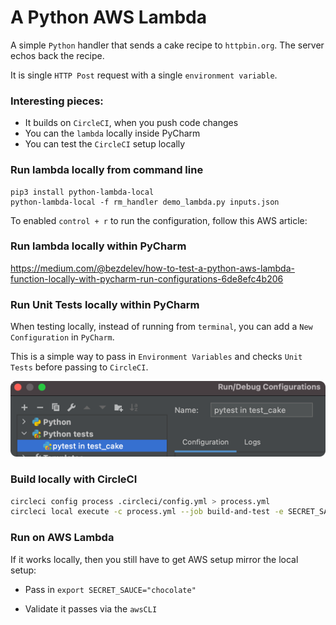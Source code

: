 # A Python AWS Lambda

A simple `Python` handler that sends a cake recipe to `httpbin.org`.  The server echos back the recipe. 

It is single `HTTP Post` request with a single `environment variable`.

### Interesting pieces:

- It builds on `CircleCI`, when you push code changes
- You can the `lambda` locally inside PyCharm
- You can test the `CircleCI` setup locally

### Run lambda locally from command line

```
pip3 install python-lambda-local
python-lambda-local -f rm_handler demo_lambda.py inputs.json
```
To enabled `control + r` to run the configuration, follow this AWS article:

### Run lambda locally within PyCharm

https://medium.com/@bezdelev/how-to-test-a-python-aws-lambda-function-locally-with-pycharm-run-configurations-6de8efc4b206

### Run Unit Tests locally within PyCharm

When testing locally, instead of running from `terminal`, you can add a `New Configuration` in `PyCharm`.

This is a simple way to pass in `Environment Variables` and checks `Unit Tests` before passing to `CircleCI`.


![](.README_images/pycharm_new_pytest_config.png)


### Build locally with CircleCI

```bash
circleci config process .circleci/config.yml > process.yml
circleci local execute -c process.yml --job build-and-test -e SECRET_SAUCE=chocolate
```


### Run on AWS Lambda

If it works locally, then you still have to get AWS setup mirror the local setup:

- Pass in `export SECRET_SAUCE="chocolate"`
  
- Validate it passes via the `awsCLI`


